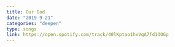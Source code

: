 ```yaml
---
title: Our God
date: "2019-9-21"
categories: "deepen"
type: songs
link: https://open.spotify.com/track/40lKptao1hxVqA7fd1OOGp
---
```

